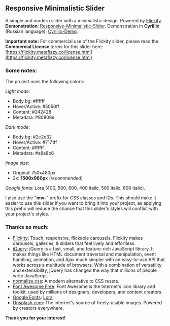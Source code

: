 ## Responsive Minimalistic Slider

A simple and modern slider with a minimalistic design. Powered by [Flickity](https://flickity.metafizzy.co/). **Demonstration**: [Responsive-Minimalistic-Slider](https://demo.minimalweb.net/responsive-minimalistic-slider/). Demonstration in **Cyrillic** (Russian language): [Cyrillic-Demo](https://demo.minimalweb.net/responsive-minimalistic-slider/russian-language.html).

**Important note:** For commercial use of the Flickity slider, please read the **Commercial License** terms for this slider here: [https://flickity.metafizzy.co/license.html](https://flickity.metafizzy.co/license.html)

### Some notes:

The project uses the following colors:

*Light mode*:

- Body bg: #ffffff
- Hover/Active: #5050ff
- Content: #242428
- Metadata: #80808e

*Dark mode*:

- Body bg: #2e2e32
- Hover/Active: #7171ff
- Content: #ffffff
- Metadata: #a8a8b6

*Image size*:

- Original: 750x480px
- 2x: **1500x960px** (*recommended*)

*Google fonts*: Lora (400, 500, 600, 400 italic, 500 italic, 600 italic).

I also use the "**mw-**" prefix for CSS classes and IDs. This should make it easier to use this slider if you want to bring it into your project, as applying this prefix will reduce the chance that this slider's styles will conflict with your project's styles.

### Thanks so much:

- [Flickity](https://flickity.metafizzy.co/): Touch, responsive, flickable carousels. Flickity makes carousels, galleries, & sliders that feel lively and effortless.
- [jQuery](https://jquery.com/): jQuery is a fast, small, and feature-rich JavaScript library. It makes things like HTML document traversal and manipulation, event handling, animation, and Ajax much simpler with an easy-to-use API that works across a multitude of browsers. With a combination of versatility and extensibility, jQuery has changed the way that millions of people write JavaScript.
- [normalize.css](https://github.com/necolas/normalize.css): A modern alternative to CSS resets.
- [Font Awesome Free](https://fontawesome.com/icons): Font Awesome is the Internet's icon library and toolkit, used by millions of designers, developers, and content creators.
- [Google Fonts](https://fonts.google.com/): [Lora](https://fonts.google.com/specimen/Lora?query=Lora).
- [Unsplash.com](https://unsplash.com/): The internet's source of freely-usable images. Powered by creators everywhere.

**Thank you for your interest!**
